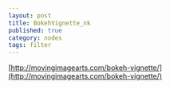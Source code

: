```yaml
---
layout: post
title: BokehVignette_nk
published: true
category: nodes
tags: filter
---
```



[http://movingimagearts.com/bokeh-vignette/](http://movingimagearts.com/bokeh-vignette/)
